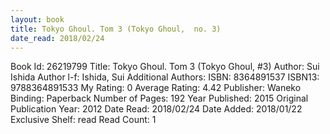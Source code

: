 ```yaml
---
layout: book
title: Tokyo Ghoul. Tom 3 (Tokyo Ghoul,  no. 3)
date_read: 2018/02/24
---
```


Book Id: 26219799
Title: Tokyo Ghoul. Tom 3 (Tokyo Ghoul, #3)
Author: Sui Ishida
Author l-f: Ishida, Sui
Additional Authors: 
ISBN: 8364891537
ISBN13: 9788364891533
My Rating: 0
Average Rating: 4.42
Publisher: Waneko
Binding: Paperback
Number of Pages: 192
Year Published: 2015
Original Publication Year: 2012
Date Read: 2018/02/24
Date Added: 2018/01/22
Exclusive Shelf: read
Read Count: 1

